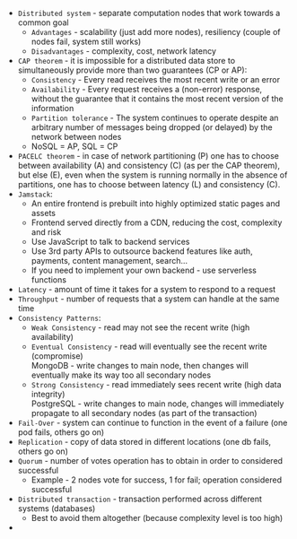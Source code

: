 * `Distributed system` - separate computation nodes that work towards a common goal
  * `Advantages` - scalability (just add more nodes), resiliency (couple of nodes fail, system still works)
  * `Disadvantages` - complexity, cost, network latency
* `CAP theorem` - it is impossible for a distributed data store to simultaneously provide more than two guarantees (CP or AP): 
    * `Consistency` - Every read receives the most recent write or an error
    * `Availability` - Every request receives a (non-error) response, without the guarantee that it contains the most recent version of the information
    * `Partition tolerance` - The system continues to operate despite an arbitrary number of messages being dropped (or delayed) by the network between nodes
    * NoSQL = AP, SQL = CP
* `PACELC theorem` - in case of network partitioning (P) one has to choose between availability (A) and consistency (C) (as per the CAP theorem), \
but else (E), even when the system is running normally in the absence of partitions, one has to choose between latency (L) and consistency (C).
* `Jamstack`:
    * An entire frontend is prebuilt into highly optimized static pages and assets
    * Frontend served directly from a CDN, reducing the cost, complexity and risk
    * Use JavaScript to talk to backend services
    * Use 3rd party APIs to outsource backend features like auth, payments, content management, search...
    * If you need to implement your own backend - use serverless functions
* `Latency` - amount of time it takes for a system to respond to a request
* `Throughput` - number of requests that a system can handle at the same time
* `Consistency Patterns`:
    * `Weak Consistency` - read may not see the recent write (high availability)
    * `Eventual Consistency` - read will eventually see the recent write (compromise) \
      MongoDB - write changes to main node, then changes will eventually make its way too all secondary nodes
    * `Strong Consistency` - read immediately sees recent write (high data integrity) \
      PostgreSQL - write changes to main node, changes will immediately propagate to all secondary nodes (as part of the transaction)
* `Fail-Over` - system can continue to function in the event of a failure (one pod fails, others go on)
* `Replication` - copy of data stored in different locations (one db fails, others go on)
* `Quorum` - number of votes operation has to obtain in order to considered successful
  * Example - 2 nodes vote for success, 1 for fail; operation considered successful
* `Distributed transaction` - transaction performed across different systems (databases)
  * Best to avoid them altogether (because complexity level is too high)
* 